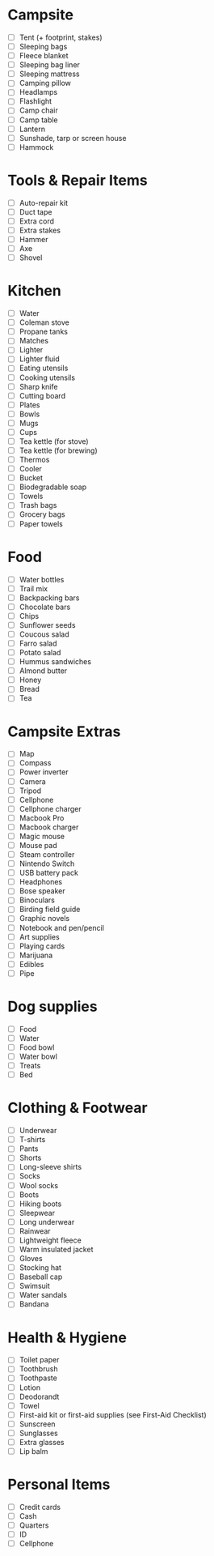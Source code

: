 # Campsite
- [ ] Tent (+ footprint, stakes)
- [ ] Sleeping bags
- [ ] Fleece blanket
- [ ] Sleeping bag liner
- [ ] Sleeping mattress
- [ ] Camping pillow
- [ ] Headlamps
- [ ] Flashlight
- [ ] Camp chair
- [ ] Camp table
- [ ] Lantern
- [ ] Sunshade, tarp or screen house
- [ ] Hammock

# Tools & Repair Items
- [ ] Auto-repair kit
- [ ] Duct tape
- [ ] Extra cord
- [ ] Extra stakes
- [ ] Hammer
- [ ] Axe
- [ ] Shovel

# Kitchen
- [ ] Water
- [ ] Coleman stove
- [ ] Propane tanks
- [ ] Matches
- [ ] Lighter
- [ ] Lighter fluid
- [ ] Eating utensils
- [ ] Cooking utensils
- [ ] Sharp knife
- [ ] Cutting board
- [ ] Plates
- [ ] Bowls
- [ ] Mugs
- [ ] Cups
- [ ] Tea kettle (for stove)
- [ ] Tea kettle (for brewing)
- [ ] Thermos
- [ ] Cooler
- [ ] Bucket
- [ ] Biodegradable soap
- [ ] Towels
- [ ] Trash bags
- [ ] Grocery bags
- [ ] Paper towels

# Food
- [ ] Water bottles
- [ ] Trail mix
- [ ] Backpacking bars
- [ ] Chocolate bars
- [ ] Chips
- [ ] Sunflower seeds
- [ ] Coucous salad
- [ ] Farro salad
- [ ] Potato salad
- [ ] Hummus sandwiches
- [ ] Almond butter
- [ ] Honey
- [ ] Bread
- [ ] Tea

# Campsite Extras
- [ ] Map
- [ ] Compass
- [ ] Power inverter
- [ ] Camera
- [ ] Tripod
- [ ] Cellphone
- [ ] Cellphone charger
- [ ] Macbook Pro
- [ ] Macbook charger
- [ ] Magic mouse
- [ ] Mouse pad
- [ ] Steam controller
- [ ] Nintendo Switch
- [ ] USB battery pack
- [ ] Headphones
- [ ] Bose speaker
- [ ] Binoculars
- [ ] Birding field guide
- [ ] Graphic novels
- [ ] Notebook and pen/pencil
- [ ] Art supplies
- [ ] Playing cards
- [ ] Marijuana
- [ ] Edibles
- [ ] Pipe

# Dog supplies
- [ ] Food
- [ ] Water
- [ ] Food bowl
- [ ] Water bowl
- [ ] Treats
- [ ] Bed

# Clothing & Footwear
- [ ] Underwear
- [ ] T-shirts
- [ ] Pants
- [ ] Shorts
- [ ] Long-sleeve shirts
- [ ] Socks
- [ ] Wool socks
- [ ] Boots
- [ ] Hiking boots
- [ ] Sleepwear
- [ ] Long underwear
- [ ] Rainwear
- [ ] Lightweight fleece
- [ ] Warm insulated jacket
- [ ] Gloves
- [ ] Stocking hat
- [ ] Baseball cap
- [ ] Swimsuit
- [ ] Water sandals
- [ ] Bandana

# Health & Hygiene
- [ ] Toilet paper
- [ ] Toothbrush
- [ ] Toothpaste
- [ ] Lotion
- [ ] Deodorandt
- [ ] Towel
- [ ] First-aid kit or first-aid supplies (see First-Aid Checklist)
- [ ] Sunscreen
- [ ] Sunglasses
- [ ] Extra glasses
- [ ] Lip balm

# Personal Items
- [ ] Credit cards
- [ ] Cash
- [ ] Quarters
- [ ] ID
- [ ] Cellphone
